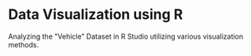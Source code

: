 # Data Visualization using R

Analyzing the "Vehicle" Dataset in R Studio utilizing various visualization methods.
